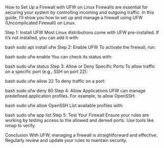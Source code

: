How to Set Up a Firewall with UFW on Linux
Firewalls are essential for securing your system by controlling incoming and outgoing traffic. In this guide, I’ll show you how to set up and manage a firewall using UFW (Uncomplicated Firewall) on Linux.

Step 1: Install UFW
Most Linux distributions come with UFW pre-installed. If it’s not installed, you can add it with:

bash
sudo apt install ufw
Step 2: Enable UFW
To activate the firewall, run:

bash
sudo ufw enable
You can check its status with:

bash
sudo ufw status
Step 3: Allow or Deny Specific Ports
To allow traffic on a specific port (e.g., SSH on port 22):

bash
sudo ufw allow 22
To deny traffic on a port:

bash
sudo ufw deny 80
Step 4: Allow Applications
UFW can manage predefined application profiles. For example, to allow OpenSSH:

bash
sudo ufw allow OpenSSH
List available profiles with:

bash
sudo ufw app list
Step 5: Test Your Firewall
Ensure your rules are working by testing access to the allowed and denied ports. Use tools like nmap to verify.

Conclusion
With UFW, managing a firewall is straightforward and effective. Regularly review and update your rules to maintain security.